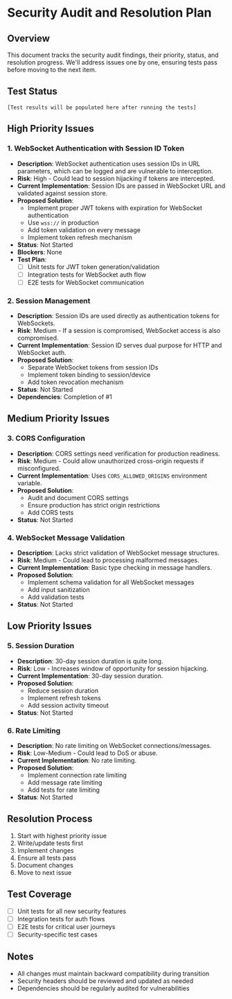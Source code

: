# Security Audit and Resolution Plan

## Overview
This document tracks the security audit findings, their priority, status, and resolution progress. We'll address issues one by one, ensuring tests pass before moving to the next item.

## Test Status
```
[Test results will be populated here after running the tests]
```

## High Priority Issues

### 1. WebSocket Authentication with Session ID Token
- **Description**: WebSocket authentication uses session IDs in URL parameters, which can be logged and are vulnerable to interception.
- **Risk**: High - Could lead to session hijacking if tokens are intercepted.
- **Current Implementation**: Session IDs are passed in WebSocket URL and validated against session store.
- **Proposed Solution**: 
  - Implement proper JWT tokens with expiration for WebSocket authentication
  - Use `wss://` in production
  - Add token validation on every message
  - Implement token refresh mechanism
- **Status**: Not Started
- **Blockers**: None
- **Test Plan**:
  - [ ] Unit tests for JWT token generation/validation
  - [ ] Integration tests for WebSocket auth flow
  - [ ] E2E tests for WebSocket communication

### 2. Session Management
- **Description**: Session IDs are used directly as authentication tokens for WebSockets.
- **Risk**: Medium - If a session is compromised, WebSocket access is also compromised.
- **Current Implementation**: Session ID serves dual purpose for HTTP and WebSocket auth.
- **Proposed Solution**:
  - Separate WebSocket tokens from session IDs
  - Implement token binding to session/device
  - Add token revocation mechanism
- **Status**: Not Started
- **Dependencies**: Completion of #1

## Medium Priority Issues

### 3. CORS Configuration
- **Description**: CORS settings need verification for production readiness.
- **Risk**: Medium - Could allow unauthorized cross-origin requests if misconfigured.
- **Current Implementation**: Uses `CORS_ALLOWED_ORIGINS` environment variable.
- **Proposed Solution**:
  - Audit and document CORS settings
  - Ensure production has strict origin restrictions
  - Add CORS tests
- **Status**: Not Started

### 4. WebSocket Message Validation
- **Description**: Lacks strict validation of WebSocket message structures.
- **Risk**: Medium - Could lead to processing malformed messages.
- **Current Implementation**: Basic type checking in message handlers.
- **Proposed Solution**:
  - Implement schema validation for all WebSocket messages
  - Add input sanitization
  - Add validation tests
- **Status**: Not Started

## Low Priority Issues

### 5. Session Duration
- **Description**: 30-day session duration is quite long.
- **Risk**: Low - Increases window of opportunity for session hijacking.
- **Current Implementation**: 30-day session duration.
- **Proposed Solution**:
  - Reduce session duration
  - Implement refresh tokens
  - Add session activity timeout
- **Status**: Not Started

### 6. Rate Limiting
- **Description**: No rate limiting on WebSocket connections/messages.
- **Risk**: Low-Medium - Could lead to DoS or abuse.
- **Current Implementation**: No rate limiting.
- **Proposed Solution**:
  - Implement connection rate limiting
  - Add message rate limiting
  - Add tests for rate limiting
- **Status**: Not Started

## Resolution Process
1. Start with highest priority issue
2. Write/update tests first
3. Implement changes
4. Ensure all tests pass
5. Document changes
6. Move to next issue

## Test Coverage
- [ ] Unit tests for all new security features
- [ ] Integration tests for auth flows
- [ ] E2E tests for critical user journeys
- [ ] Security-specific test cases

## Notes
- All changes must maintain backward compatibility during transition
- Security headers should be reviewed and updated as needed
- Dependencies should be regularly audited for vulnerabilities
